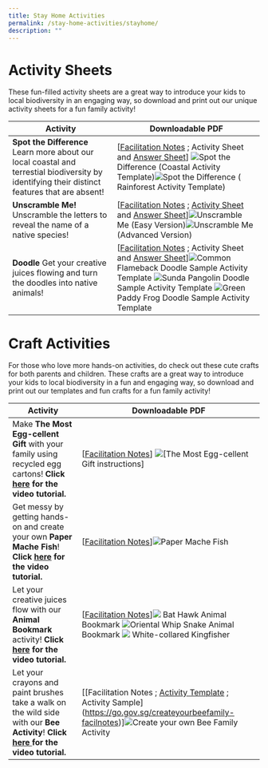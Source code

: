 ```yaml
---
title: Stay Home Activities
permalink: /stay-home-activities/stayhome/
description: ""
---
```

# **Activity Sheets**

These fun-filled activity sheets are a great way to introduce your kids to local biodiversity in an engaging way, so download and print out our unique activity sheets for a fun family activity!

| Activity | Downloadable PDF  |
| -------- | -------- | 
| **Spot the Difference** Learn more about our local coastal and terrestial biodiversity by identifying their distinct features that are absent!     |  [[Facilitation Notes](https://go.gov.sg/spotthedifference-facil) ;  Activity Sheet and [Answer Sheet](https://go.gov.sg/spot-the-difference-answersheet)] ![](/images/spot%20the%20diff%20(coastal).png)Spot the Difference (Coastal Activity Template)![](/images/spot%20the%20diff%20(rainforest).png)Spot the Difference ( Rainforest Activity Template)| 
|**Unscramble Me!** Unscramble the letters to reveal the name of a native species! | [[Facilitation Notes](https://go.gov.sg/unscrambleme-facil) ;  [Activity Sheet ](https://go.gov.sg/unscramble-me-activitysheet) and [Answer Sheet](https://go.gov.sg/unscramble-me-answersheet)]![](/images/unscramble%20me%20(easy).png)Unscramble Me (Easy Version)![](/images/unscramble%20me%20(advanced).png)Unscramble Me (Advanced Version)|
|**Doodle** Get your creative juices flowing and turn the doodles into native animals! | [[Facilitation Notes](https://go.gov.sg/doodle-facil) ;  Activity Sheet and [Answer Sheet](https://go.gov.sg/doodle-answersheet)]![](/images/doodle%20-%20common%20flameback.png)Common Flameback Doodle Sample Activity Template ![](/images/doodle%20-%20sunda%20pangolin.png)Sunda Pangolin Doodle Sample Activity Template ![](/images/doodle%20-%20green%20paddy%20frog.png)Green Paddy Frog Doodle Sample Activity Template|



# **Craft Activities**
For those who love more hands-on activities, do check out these cute crafts for both parents and children. These crafts are a great way to introduce your kids to local biodiversity in a fun and engaging way, so download and print out our templates and fun crafts for a fun family activity!



| Activity        | Downloadable PDF |
| -------------| -------- | 
|Make **The Most Egg-cellent Gift** with your family using recycled egg cartons! **Click [here](https://drive.google.com/file/d/1nSBkiHyD5xjd4Q057mT35gsl6hzVpM0U/view?usp=share_link) for the video tutorial.**| [[Facilitation Notes](https://go.gov.sg/themosteggcellentgift-facil)]  ![](/images/the%20most%20excellent%20gift.png)[The Most Egg-cellent Gift instructions]|
|Get messy by getting hands-on and create your own **Paper Mache Fish**! **Click [here](https://drive.google.com/file/d/13IMVOCKoOYEIUfuAhzWHbLt08KHkAwRE/view?usp=share_link) for the video tutorial.**|[[Facilitation Notes](https://go.gov.sg/papermachefish-facilnotes)]![](/images/paper%20mache%20fish.png)Paper Mache Fish |
Let your creative juices flow with our **Animal Bookmark** activity! **Click [here](https://drive.google.com/file/d/1xjsDQZszzvZ8wQpxQXFtNYr9HiWkR16i/view?usp=share_link) for the video tutorial.**| [[Facilitation Notes](https://go.gov.sg/animalbookmark-facilnotes)]![](/images/bat%20hawk%20animal%20bookmark.png) Bat Hawk Animal Bookmark ![](/images/oriental%20whip%20snake%20animal%20bookmark.png)Oriental Whip Snake Animal Bookmark ![](/images/white-collared%20kingfisher%20animal%20bookmark.png) White-collared Kingfisher|
Let your crayons and paint brushes take a walk on the wild side with our **Bee Activity**! **Click [here ](https://drive.google.com/file/d/1Xgqunko4CLCQY9RN7QW8k-uhLyd4Xs_P/view?usp=share_link) for the video tutorial.**|[[Facilitation Notes ; [Activity Template](https://go.gov.sg/beeactivitytemplate) ; Activity Sample](https://go.gov.sg/createyourbeefamily-facilnotes)]![](/images/bee%20activity.png)Create your own Bee Family Activity|